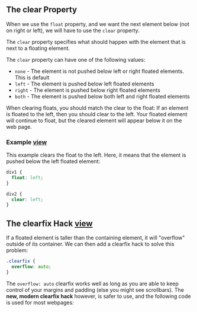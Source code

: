 ## The clear Property

When we use the `float` property, and we want the next element below (not on right or left), we will have to use the `clear` property.

The `clear` property specifies what should happen with the element that is next to a floating element.

The `clear` property can have one of the following values:

-   `none` - The element is not pushed below left or right floated elements. This is default
-   `left` - The element is pushed below left floated elements
-   `right` - The element is pushed below right floated elements
-   `both` - The element is pushed below both left and right floated elements

When clearing floats, you should match the clear to the float: If an element is floated to the left, then you should clear to the left. Your floated element will continue to float, but the cleared element will appear below it on the web page.

### Example [view](clear.html)

This example clears the float to the left. Here, it means that the <div2> element is pushed below the left floated <div1> element: 
```css
div1 {
  float: left;
}

div2 {
  clear: left;
}
```

## The clearfix Hack [view](clearfix.html)

If a floated element is taller than the containing element, it will "overflow" outside of its container. We can then add a clearfix hack to solve this problem:
```css
.clearfix {
  overflow: auto;
}
```

The `overflow: auto` clearfix works well as long as you are able to keep control of your margins and padding (else you might see scrollbars). The **new, modern clearfix hack** however, is safer to use, and the following code is used for most webpages:
